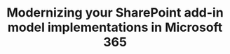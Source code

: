 ---
title: Modernizing your SharePoint add-in model implementations in Microsoft 365
description: 
ms.date: 08/28/2023
ms.prod: sharepoint
ms.localizationpriority: high
---